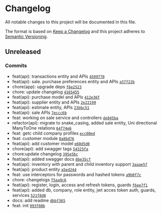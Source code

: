 # Changelog

All notable changes to this project will be documented in this file.

The format is based on [Keep a Changelog](https://keepachangelog.com/en/1.0.0/)
and this project adheres to [Semantic Versioning](https://semver.org/spec/v2.0.0.html).

## Unreleased

### Commits

- feat(api): transactions entity and APIs [`4509770`](https://github.com-soulsam480/BillBirdLLP/platform/commit/45097709b2cff7076bd19bed73effe8929e87b8c)
- feat(api): sale. purchase preferences entity and APIs [`a37f22b`](https://github.com-soulsam480/BillBirdLLP/platform/commit/a37f22b6e006e06b48b89fd55fdb4e44f91f2d96)
- chore(app): upgrade deps [`f6e2523`](https://github.com-soulsam480/BillBirdLLP/platform/commit/f6e2523df09ba37012de9438023a506a3d2f9c74)
- chore: update changelog [`4165455`](https://github.com-soulsam480/BillBirdLLP/platform/commit/4165455fa41a5274ed51f84fe8936a27d8483695)
- feat(api): purchase model and APIs [`412e36f`](https://github.com-soulsam480/BillBirdLLP/platform/commit/412e36f48102d5e8d765d81f1398acb490971b95)
- feat(api): supplier entity and APIs [`2e22199`](https://github.com-soulsam480/BillBirdLLP/platform/commit/2e221998e0ea618748acc63eefc894e1ee754801)
- feat(api): estimate entity, APIs [`23bbc51`](https://github.com-soulsam480/BillBirdLLP/platform/commit/23bbc5182be6c5d60e010f1fcd3a50672d3fa554)
- feat(api): sale APIs [`7eccc6b`](https://github.com-soulsam480/BillBirdLLP/platform/commit/7eccc6b237c93cea9013c9baa45ab360e7d86497)
- feat: working on sale service and controllers [`de045ba`](https://github.com-soulsam480/BillBirdLLP/platform/commit/de045ba1b7364d35f1cde26360634695f17a3948)
- refactor(api): migrate to snake_casing, added sale entity, Uni directional ManyToOne relations [`64f74e6`](https://github.com-soulsam480/BillBirdLLP/platform/commit/64f74e66c207e8d064a8eb212387809600f10112)
- feat: getc child company profiles [`ecc00ed`](https://github.com-soulsam480/BillBirdLLP/platform/commit/ecc00ed56834ccc40f4d3a16b06462d9ad0b6a2b)
- feat: customer module [`0a8bd76`](https://github.com-soulsam480/BillBirdLLP/platform/commit/0a8bd766a4e1496306ac6cc61a2e95f05833daae)
- feat(api): add customer model [`e60d5d0`](https://github.com-soulsam480/BillBirdLLP/platform/commit/e60d5d0059119669d37232d1a86439c415a4e784)
- chore(api): add swagger tags [`54325fa`](https://github.com-soulsam480/BillBirdLLP/platform/commit/54325fa6bb6c9a9b12df5a28e0e03ae6efef0b5a)
- chore:update changelog [`395e5bc`](https://github.com-soulsam480/BillBirdLLP/platform/commit/395e5bc9fc4c0090193608e52e906e91d3e119c1)
- feat(api): added swagger docs [`8be35cf`](https://github.com-soulsam480/BillBirdLLP/platform/commit/8be35cf20c81a061e71a60d73a399539662b01f4)
- feat(api): inventory with parent and child inventory support [`3aaae5f`](https://github.com-soulsam480/BillBirdLLP/platform/commit/3aaae5f2677aa5c3fc1e16b21c629f24fd689eb5)
- feat(api): product entity [`a5ed244`](https://github.com-soulsam480/BillBirdLLP/platform/commit/a5ed2441cd0a36154bf1a74d2fe7fbd82fc0f1f3)
- feat: use interceptors for passwords and hashed tokens [`a9b0f7c`](https://github.com-soulsam480/BillBirdLLP/platform/commit/a9b0f7ce5c11d3fd91e0f39188ceabdbc483a9f6)
- chore: changelogs [`f5aa9c6`](https://github.com-soulsam480/BillBirdLLP/platform/commit/f5aa9c694ad92d1f168a7fb337548f8a42e94da7)
- feat(api): register, login, access and refresh tokens, guards [`f6ee7f1`](https://github.com-soulsam480/BillBirdLLP/platform/commit/f6ee7f1585142c15cfadd23b3e0f3f0362ff0bb3)
- feat(api): added db, company, role entity, jwt acces token auth, guards, services [`521f8d8`](https://github.com-soulsam480/BillBirdLLP/platform/commit/521f8d8e33e2083cfd20ea25e160767f9cd7322f)
- docs: add readme [`dbbf365`](https://github.com-soulsam480/BillBirdLLP/platform/commit/dbbf3654b11c229a304ddba134134a28de152b88)
- feat: init [`993f08b`](https://github.com-soulsam480/BillBirdLLP/platform/commit/993f08b9b71337149194ce3822b88ee389ecf052)
